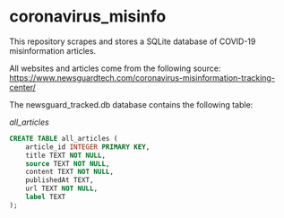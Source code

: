 # coronavirus_misinfo

This repository scrapes and stores a SQLite database of COVID-19 misinformation articles.

All websites and articles come from the following source:
https://www.newsguardtech.com/coronavirus-misinformation-tracking-center/


The newsguard_tracked.db database contains the following table:

*all_articles*
```sql
CREATE TABLE all_articles (
    article_id INTEGER PRIMARY KEY, 
    title TEXT NOT NULL, 
    source TEXT NOT NULL, 
    content TEXT NOT NULL, 
    publishedAt TEXT, 
    url TEXT NOT NULL, 
    label TEXT
);
```